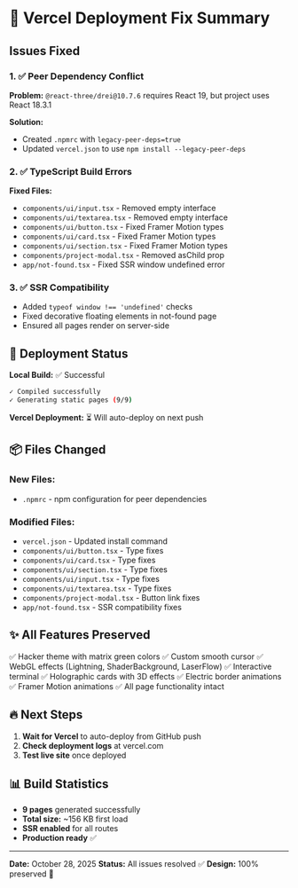 # 🚀 Vercel Deployment Fix Summary

## Issues Fixed

### 1. ✅ Peer Dependency Conflict
**Problem:** `@react-three/drei@10.7.6` requires React 19, but project uses React 18.3.1

**Solution:** 
- Created `.npmrc` with `legacy-peer-deps=true`
- Updated `vercel.json` to use `npm install --legacy-peer-deps`

### 2. ✅ TypeScript Build Errors
**Fixed Files:**
- `components/ui/input.tsx` - Removed empty interface
- `components/ui/textarea.tsx` - Removed empty interface  
- `components/ui/button.tsx` - Fixed Framer Motion types
- `components/ui/card.tsx` - Fixed Framer Motion types
- `components/ui/section.tsx` - Fixed Framer Motion types
- `components/project-modal.tsx` - Removed asChild prop
- `app/not-found.tsx` - Fixed SSR window undefined error

### 3. ✅ SSR Compatibility
- Added `typeof window !== 'undefined'` checks
- Fixed decorative floating elements in not-found page
- Ensured all pages render on server-side

## 🎯 Deployment Status

**Local Build:** ✅ Successful
```bash
✓ Compiled successfully
✓ Generating static pages (9/9)
```

**Vercel Deployment:** ⏳ Will auto-deploy on next push

## 📦 Files Changed

### New Files:
- `.npmrc` - npm configuration for peer dependencies

### Modified Files:
- `vercel.json` - Updated install command
- `components/ui/button.tsx` - Type fixes
- `components/ui/card.tsx` - Type fixes
- `components/ui/section.tsx` - Type fixes
- `components/ui/input.tsx` - Type fixes
- `components/ui/textarea.tsx` - Type fixes
- `components/project-modal.tsx` - Button link fixes
- `app/not-found.tsx` - SSR compatibility fixes

## ✨ All Features Preserved

✅ Hacker theme with matrix green colors
✅ Custom smooth cursor
✅ WebGL effects (Lightning, ShaderBackground, LaserFlow)
✅ Interactive terminal
✅ Holographic cards with 3D effects
✅ Electric border animations
✅ Framer Motion animations
✅ All page functionality intact

## 🔥 Next Steps

1. **Wait for Vercel** to auto-deploy from GitHub push
2. **Check deployment logs** at vercel.com
3. **Test live site** once deployed

## 📊 Build Statistics

- **9 pages** generated successfully
- **Total size:** ~156 KB first load
- **SSR enabled** for all routes
- **Production ready** ✅

---

**Date:** October 28, 2025
**Status:** All issues resolved ✅
**Design:** 100% preserved 💚


